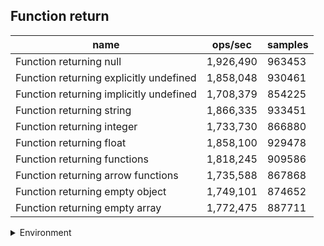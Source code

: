 ## Function return

|name|ops/sec|samples|
|-|-|-|
|Function returning null|1,926,490|963453|
|Function returning explicitly undefined|1,858,048|930461|
|Function returning implicitly undefined|1,708,379|854225|
|Function returning string|1,866,335|933451|
|Function returning integer|1,733,730|866880|
|Function returning float|1,858,100|929478|
|Function returning functions|1,818,245|909586|
|Function returning arrow functions|1,735,588|867868|
|Function returning empty object|1,749,101|874652|
|Function returning empty array|1,772,475|887711|


<details>
<summary>Environment</summary>

* __Machine:__ linux x64 | 4 vCPUs | 7.6GB Mem
* __Run:__ Fri Oct 11 2024 22:13:46 GMT+0000 (Coordinated Universal Time)
* __Node:__ `v22.9.0`
</details>

<!--
{"environment":{"platform":"linux","arch":"x64","cpus":4,"totalMemory":7.597877502441406},"benchmarks":[{"name":"Function returning null","opsSec":1926490.7718849909,"samples":963453},{"name":"Function returning explicitly undefined","opsSec":1858048.988036151,"samples":930461},{"name":"Function returning implicitly undefined","opsSec":1708379.949588547,"samples":854225},{"name":"Function returning string","opsSec":1866335.8507523458,"samples":933451},{"name":"Function returning integer","opsSec":1733730.2353193199,"samples":866880},{"name":"Function returning float","opsSec":1858100.8053881184,"samples":929478},{"name":"Function returning functions","opsSec":1818245.4148636037,"samples":909586},{"name":"Function returning arrow functions","opsSec":1735588.4923340366,"samples":867868},{"name":"Function returning empty object","opsSec":1749101.6044569416,"samples":874652},{"name":"Function returning empty array","opsSec":1772475.5076151607,"samples":887711}]}-->
